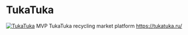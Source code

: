 # TukaTuka
[![TukaTuka](https://img.shields.io/badge/telegram-TukaTuka-green.svg?longCache=true&logo=telegram)](https://t.me/joinchat/DxwF3BBrUcQ5sQIi7fIpHw)
MVP TukaTuka recycling market platform https://tukatuka.ru/
